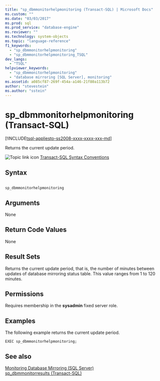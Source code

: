 ```yaml
---
title: "sp_dbmmonitorhelpmonitoring (Transact-SQL) | Microsoft Docs"
ms.custom: ""
ms.date: "03/03/2017"
ms.prod: sql
ms.prod_service: "database-engine"
ms.reviewer: ""
ms.technology: system-objects
ms.topic: "language-reference"
f1_keywords: 
  - "sp_dbmmonitorhelpmonitoring"
  - "sp_dbmmonitorhelpmonitoring_TSQL"
dev_langs: 
  - "TSQL"
helpviewer_keywords: 
  - "sp_dbmmonitorhelpmonitoring"
  - "database mirroring [SQL Server], monitoring"
ms.assetid: a085cf87-269f-454a-a146-21f80a113b72
author: "stevestein"
ms.author: "sstein"
---
```

# sp_dbmmonitorhelpmonitoring (Transact-SQL)
[!INCLUDE[tsql-appliesto-ss2008-xxxx-xxxx-xxx-md](../../includes/tsql-appliesto-ss2008-xxxx-xxxx-xxx-md.md)]

  Returns the current update period.  
  
 ![Topic link icon](../../database-engine/configure-windows/media/topic-link.gif "Topic link icon") [Transact-SQL Syntax Conventions](../../t-sql/language-elements/transact-sql-syntax-conventions-transact-sql.md)  
  
## Syntax  
  
```  
  
sp_dbmmonitorhelpmonitoring   
```  
  
## Arguments  
 None  
  
## Return Code Values  
 None  
  
## Result Sets  
 Returns the current update period, that is, the number of minutes between updates of database mirroring status table. This value ranges from 1 to 120 minutes.  
  
## Permissions  
 Requires membership in the **sysadmin** fixed server role.  
  
## Examples  
 The following example returns the current update period.  
  
```  
EXEC sp_dbmmonitorhelpmonitoring;  
```  
  
## See also  
 [Monitoring Database Mirroring &#40;SQL Server&#41;](../../database-engine/database-mirroring/monitoring-database-mirroring-sql-server.md)   
 [sp_dbmmonitorresults &#40;Transact-SQL&#41;](../../relational-databases/system-stored-procedures/sp-dbmmonitorresults-transact-sql.md)  
  
  
